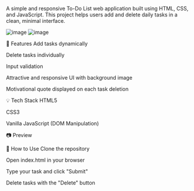 A simple and responsive To-Do List web application built using HTML, CSS, and JavaScript. This project helps users add and delete daily tasks in a clean, minimal interface.

![image](https://github.com/user-attachments/assets/7c209002-0d64-4b14-8f72-e1747f5297b5)
![image](https://github.com/user-attachments/assets/f90ad8ec-9857-4850-bf0e-44de66298477)

🔧 Features
Add tasks dynamically

Delete tasks individually

Input validation

Attractive and responsive UI with background image

Motivational quote displayed on each task deletion

💡 Tech Stack
HTML5

CSS3

Vanilla JavaScript (DOM Manipulation)

📷 Preview

🚀 How to Use
Clone the repository

Open index.html in your browser

Type your task and click "Submit"

Delete tasks with the "Delete" button
